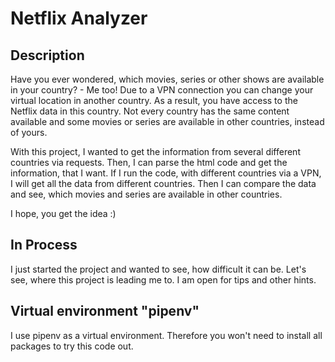 # Netflix Analyzer

## Description

Have you ever wondered, which movies, series or other shows are available in your country? - Me too!
Due to a VPN connection you can change your virtual location in another country. As a result, you have access to the Netflix data in this country.
Not every country has the same content available and some movies or series are available in other countries, instead of yours.

With this project, I wanted to get the information from several different countries via requests. Then, I can parse the html code and get the information, that I want.
If I run the code, with different countries via a VPN, I will get all the data from different countries.
Then I can compare the data and see, which movies and series are available in other countries.

I hope, you get the idea :)

## In Process

I just started the project and wanted to see, how difficult it can be. Let's see, where this project is leading me to.
I am open for tips and other hints.

## Virtual environment "pipenv"

I use pipenv as a virtual environment. Therefore you won't need to install all packages to try this code out.
